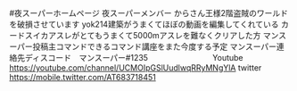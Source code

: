 #夜スーパーホームページ
夜スーパーメンバー
からさん王様2階盗賊のワールドを破損させています
 yok214建築がうまくてほぼの動画を編集してくれている
カードスイカアスレがとてもうまくて5000mアスレを難なくクリアした方
マンスーパー投稿主コマンドできるコマンド講座をまた今度する予定
マンスーパー連絡先ディスコード　マンスーパー#1235
　　　　　　　　Youtube https://youtube.com/channel/UCMOIpGSlUudlwqRRyMNgYlA
             twitter https://mobile.twitter.com/AT683718451
